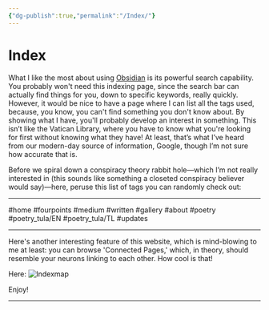 ```yaml
---
{"dg-publish":true,"permalink":"/Index/"}
---
```


# Index

What I like the most about using [Obsidian][obs] is its powerful search capability. You probably won't need this indexing page, since the search bar can actually find things for you, down to specific keywords, really quickly. However, it would be nice to have a page where I can list all the tags used, because, you know, you can't find something you don't know about. By showing what I have, you'll probably develop an interest in something. This isn’t like the Vatican Library, where you have to know what you're looking for first without knowing what they have! At least, that’s what I’ve heard from our modern-day source of information, Google, though I’m not sure how accurate that is.

Before we spiral down a conspiracy theory rabbit hole—which I’m not really interested in (this sounds like something a closeted conspiracy believer would say)—here, peruse this list of tags you can randomly check out:
___

 #home #fourpoints #medium #written #gallery #about #poetry #poetry_tula/EN #poetry_tula/TL   #updates
___

Here's another interesting feature of this website, which is mind-blowing to me at least: you can browse 'Connected Pages,' which, in theory, should resemble your neurons linking to each other. How cool is that!

Here:
![Indexmap](https://i.imgur.com/YMidL58.png)

Enjoy!
___
[obs]: https://obsidian.md/download